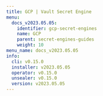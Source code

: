 ```yaml
---
title: GCP | Vault Secret Engine
menu:
  docs_v2023.05.05:
    identifier: gcp-secret-engines
    name: GCP
    parent: secret-engines-guides
    weight: 10
menu_name: docs_v2023.05.05
info:
  cli: v0.15.0
  installer: v2023.05.05
  operator: v0.15.0
  unsealer: v0.15.0
  version: v2023.05.05
---
```


